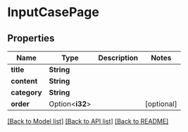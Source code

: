 # InputCasePage

## Properties

Name | Type | Description | Notes
------------ | ------------- | ------------- | -------------
**title** | **String** |  | 
**content** | **String** |  | 
**category** | **String** |  | 
**order** | Option<**i32**> |  | [optional]

[[Back to Model list]](../README.md#documentation-for-models) [[Back to API list]](../README.md#documentation-for-api-endpoints) [[Back to README]](../README.md)


